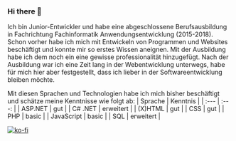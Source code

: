 ### Hi there 👋

Ich bin Junior-Entwickler und habe eine abgeschlossene Berufsausbildung in Fachrichtung Fachinformatik Anwendungsentwicklung (2015-2018).
Schon vorher habe ich mich mit Entwickeln von Programmen und Websites beschäftigt und konnte mir so erstes Wissen aneignen. Mit der Ausbildung habe ich dem noch ein eine gewisse professionalität hinzugefügt.
Nach der Ausbildung war ich eine Zeit lang in der Webentwicklung unterwegs, habe für mich hier aber festgestellt, dass ich lieber in der Softwareentwicklung bleiben möchte.

Mit diesen Sprachen und Technologien habe ich mich bisher beschäftigt und schätze meine Kenntnisse wie folgt ab:
| Sprache    | Kenntnis  |
| :---       | :---:     |
| ASP.NET    | gut       |
| C# .NET    | erweitert |
| (X)HTML    | gut       |
| CSS        | gut       |
| PHP        | basic     |
| JavaScript | basic     |
| SQL        | erweitert |

<!--
**WhiteWolfysGame/WhiteWolfysGame** is a ✨ _special_ ✨ repository because its `README.md` (this file) appears on your GitHub profile.

Here are some ideas to get you started:

- 🔭 I’m currently working on ...
- 🌱 I’m currently learning ...
- 👯 I’m looking to collaborate on ...
- 🤔 I’m looking for help with ...
- 💬 Ask me about ...
- 📫 How to reach me: ...
- 😄 Pronouns: ...
- ⚡ Fun fact: ...
-->

[![ko-fi](https://ko-fi.com/img/githubbutton_sm.svg)](https://ko-fi.com/U6U7OEWND)
